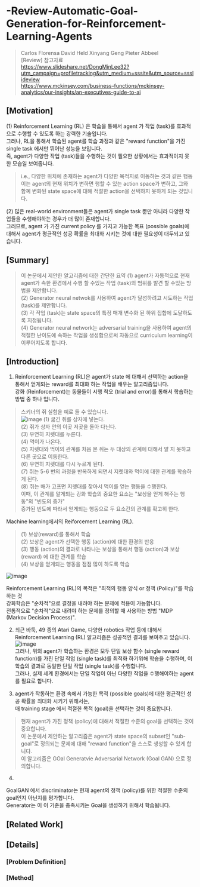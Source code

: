 # -Review-Automatic-Goal-Generation-for-Reinforcement-Learning-Agents
> Carlos Florensa David Held Xinyang Geng Pieter Abbeel  
[Review]
> 참고자료  
> https://www.slideshare.net/DongMinLee32?utm_campaign=profiletracking&utm_medium=sssite&utm_source=ssslideview  
> https://www.mckinsey.com/business-functions/mckinsey-analytics/our-insights/an-executives-guide-to-ai



## [Motivation]
(1) Reinforcement Learning (RL) 은 학습을 통해서 agent 가 작업 (task)를 효과적으로 수행할 수 있도록 하는 강력한 기술입니다.  
그러나, RL을 통해서 학습된 agent를 학습 과정과 같은 "reward function"을 가진 single task 에서만 뛰어난 성능을 보입니다.  
즉, agent가 다양한 작업 (task)들을 수행하는 것이 필요한 상황에서는 효과적이지 못한 모습일 보여줍니다.  
> i.e., 다양한 위치에 존재하는 agent가 다양한 목적지로 이동하는 것과 같은 행동  
> 이는 agent의 현재 위치가 변하면 행할 수 있는 action space가 변하고, 그와 함꼐 변화된 state space에 대해 적절한 action을 선택하지 못하게 되는 것입니다.  

(2) 많은 real-world environment들은 agent가 single task 뿐만 아니라 다양한 작업들을 수행해야하는 경우가 더 많이 존재합니다.   
그러므로, agent 가 가진 current policy 를 가지고 가능한 목표 (possible goals)에 대해서 agent가 평균적인 성공 확률을 최대화 시키는 것에 대한 필요성이 대두되고 있습니다.  


## [Summary]
> 이 논문에서 제안한 알고리즘에 대한 간단한 요약
(1) agent가 자동적으로 현재 agent가 속한 환경에서 수행 할 수있는 작업 (task)의 범위를 발견 할 수있는 방법을 제안합니다.    
(2) Generator neural netwok를 사용하여 agent가 달성하려고 시도하는 작업 (task)를 제안합니다.   
(3) 각 작업 (task)는 state space의 특정 매개 변수화 된 하위 집합에 도달하도록 지정됩니다.   
(4) Generator neural network는 adversarial training을 사용하여 agent의 적절한 난이도에 속하는 작업을 생성함으로써 자동으로 curriculum learning이 이루어지도록 합니다.  

## [Introduction]
1. Reinforcement Learning (RL)은 agent가 state 에 대해서 선택하는 action을 통해서 얻게되는 reward를 최대화 하는 작업을 배우는 알고리즘입니다.   
강화 (Reinforcement)는 동물들이 시행 착오 (trial and error)를 통해서 학습하는 방법 중 하나 입니다.   
> 스키너의 쥐 실험을 예로 들 수 있습니다.  
> ![image](https://user-images.githubusercontent.com/40893452/46404920-8ac88980-c741-11e8-9f0a-d6facf945720.png)
> (1) 굶긴 쥐를 상자에 넣는다.   
> (2) 쥐가 상자 안의 이곳 저곳을 돌아 다닌다.   
> (3) 우연히 지렛대를 누른다.   
> (4) 먹이가 나온다.   
> (5) 지렛대와 먹이의 관계를 처음 본 쥐는 두 대상의 관계에 대해서 알 지 못하고 다른 곳으로 이동한다.   
> (6) 우연히 지렛대를 다시 누르게 된다.   
> (7) 쥐는 5-6 번의 과정을 반복하게 되면서 지렛대와 먹이에 대한 관계를 학습하게 된다.  
> (8) 쥐는 배가 고프면 지렛대를 찾아서 먹이를 얻는 행동을 수행한다.  
> 이때, 이 관계를 알게되는 강화 학습의 중요한 요소는 "보상을 얻게 해주는 행동"의 "빈도의 증가"  
> 증가된 빈도에 따라서 얻게되는 행동으로 두 요소간의 관계를 확고히 한다.  

Machine learning에서의 Reiforcement Learning (RL).   
> (1) 보상(reward)를 통해서 학습  
> (2) 보상은 agent가 선택한 행동 (action)에 대한 환경의 반응  
> (3) 행동 (action)의 결과로 나타나는 보상을 통해서 행동 (action)과 보상 (reward) 에 대한 관계를 학습  
> (4) 보상을 얻게되는 행동을 점점 많이 하도록 학습  

![image](https://user-images.githubusercontent.com/40893452/46404647-c3b42e80-c740-11e8-9a6e-5c7360b03b81.png)

Reinforcement Learning (RL)의 목적은 "최적의 행동 양식 or 정책 (Policy)"를 학습 하는 것  
강화학습은 "순차적"으로 결정을 내려야 하는 문제에 적용이 가능합니다.  
전통적으로 "순차적"으로 내려야 하는 문제를 정의할 때 사용하는 방법 "MDP (Markov Decision Process)".  

2. 최근 바둑, 49 종의 Atari Game, 다양한 robotics 작업 등에 대해서 Reinforcement Learning (RL) 알고리즘은 성공적인 결과를 보여주고 있습니다.  
![image](https://user-images.githubusercontent.com/40893452/46405696-f7dd1e80-c743-11e8-99a7-c1c22c981639.png)  
그러나, 위의 agent가 학습하는 환경은 모두 단일 보상 함수 (single reward function)를 가진 단일 작업 (single task)를 최적화 하기위해 학습을 수행하며, 이 학습의 결과로 동일한 단일 작업 (single task)를 수행합니다.  
그러나, 실제 세계 환경에서는 단일 작업이 아닌 다양한 작업을 수행해야하는 agent를 필요로 합니다.  

3. agent가 작동하는 환경 속에서 가능한 목적 (possible goals)에 대한 평균적인 성공 확률을 최대화 시키기 위해서는,  
매 training stage 에서 적절한 목적 (goal)을 선택하는 것이 중요합니다.  
> 현재 agent가 가진 정책 (policy)에 대해서 적절한 수준의 goal을 선택하는 것이 중요합니다.    
이 논문에서 제안하는 알고리즘은 agent가 state space의 subset인 "sub-goal"로 정의되는 문제에 대해 "reward function"을 스스로 생성할 수 있게 합니다.  
이 알고리즘은 GOal Generatvie Adversarial Network (Goal GAN) 으로 정의합니다.  

4.   
GoalGAN 에서 discriminator는 현재 agent의 정책 (policy)를 위한 적절한 수준의 goal인지 아닌지를 평가합니다.  
Generator는 이 이 기준을 충족시키는 Goal을 생성하기 위해서 학습됩니다.  

## [Related Work]



## [Details]


### [Problem Definition]


### [Method] 

